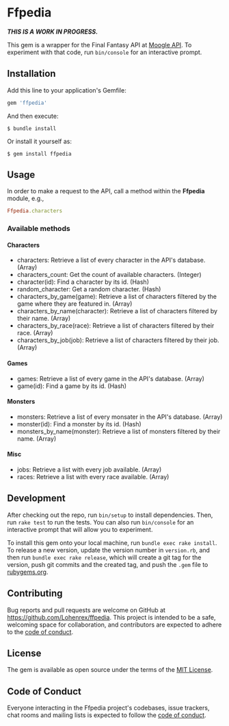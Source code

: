 # Ffpedia

***THIS IS A WORK IN PROGRESS.***

This gem is a wrapper for the Final Fantasy API at [Moogle API](https://www.moogleapi.com). To experiment with that code, run `bin/console` for an interactive prompt.

## Installation

Add this line to your application's Gemfile:

```ruby
gem 'ffpedia'
```

And then execute:

    $ bundle install

Or install it yourself as:

    $ gem install ffpedia

## Usage

In order to make a request to the API, call a method within the **Ffpedia** module, e.g.,
```ruby
Ffpedia.characters
```

### Available methods
#### Characters
* characters: Retrieve a list of every character in the API's database. (Array)
* characters_count: Get the count of available characters. (Integer)
* character(id): Find a character by its id. (Hash)
* random_character: Get a random character. (Hash)
* characters_by_game(game): Retrieve a list of characters filtered by the game where they are featured in. (Array)
* characters_by_name(character): Retrieve a list of characters filtered by their name. (Array)
* characters_by_race(race): Retrieve a list of characters filtered by their race. (Array)
* characters_by_job(job): Retrieve a list of characters filtered by their job. (Array)

#### Games
* games: Retrieve a list of every game in the API's database. (Array)
* game(id): Find a game by its id. (Hash)

#### Monsters
* monsters: Retrieve a list of every monsater in the API's database. (Array)
* monster(id): Find a monster by its id. (Hash)
* monsters_by_name(monster): Retrieve a list of monsters filtered by their name. (Array)

#### Misc
* jobs: Retrieve a list with every job available. (Array)
* races: Retrieve a list with every race available. (Array)

## Development

After checking out the repo, run `bin/setup` to install dependencies. Then, run `rake test` to run the tests. You can also run `bin/console` for an interactive prompt that will allow you to experiment.

To install this gem onto your local machine, run `bundle exec rake install`. To release a new version, update the version number in `version.rb`, and then run `bundle exec rake release`, which will create a git tag for the version, push git commits and the created tag, and push the `.gem` file to [rubygems.org](https://rubygems.org).

## Contributing

Bug reports and pull requests are welcome on GitHub at https://github.com/Lohenrex/ffpedia. This project is intended to be a safe, welcoming space for collaboration, and contributors are expected to adhere to the [code of conduct](https://github.com/[USERNAME]/ffpedia/blob/main/CODE_OF_CONDUCT.md).

## License

The gem is available as open source under the terms of the [MIT License](https://opensource.org/licenses/MIT).

## Code of Conduct

Everyone interacting in the Ffpedia project's codebases, issue trackers, chat rooms and mailing lists is expected to follow the [code of conduct](https://github.com/Lohenrex/ffpedia/blob/main/CODE_OF_CONDUCT.md).

